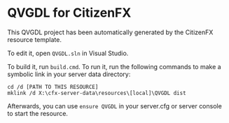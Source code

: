 # QVGDL for CitizenFX

This QVGDL project has been automatically generated by the CitizenFX resource template.

To edit it, open `QVGDL.sln` in Visual Studio.

To build it, run `build.cmd`. To run it, run the following commands to make a symbolic link in your server data directory:

```dos
cd /d [PATH TO THIS RESOURCE]
mklink /d X:\cfx-server-data\resources\[local]\QVGDL dist
```

Afterwards, you can use `ensure QVGDL` in your server.cfg or server console to start the resource.